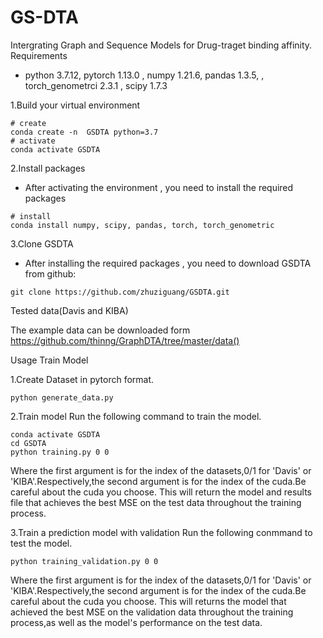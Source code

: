# GS-DTA
Intergrating Graph and Sequence Models for Drug-traget binding affinity.
Requirements

+ python 3.7.12, pytorch 1.13.0 , numpy 1.21.6, pandas 1.3.5,  , torch_genometrci 2.3.1 , scipy 1.7.3

1.Build your virtual environment
 ```
# create 
conda create -n  GSDTA python=3.7
# activate 
conda activate GSDTA
```
 2.Install packages
+ After activating the environment , you need to install the required packages
```
# install
conda install numpy, scipy, pandas, torch, torch_genometric
```
3.Clone GSDTA
+ After installing the required packages , you need to download GSDTA from github:
```
git clone https://github.com/zhuziguang/GSDTA.git
```
Tested data(Davis and KIBA)

The example data can be downloaded form   https://github.com/thinng/GraphDTA/tree/master/data()

Usage
Train Model

1.Create Dataset  in pytorch format.
```
python generate_data.py
```

2.Train model
Run the following command to train the model.
```
conda activate GSDTA
cd GSDTA
python training.py 0 0
```
Where the first argument is for the  index of the datasets,0/1 for 'Davis' or 'KIBA'.Respectively,the second argument is for the index of the cuda.Be careful about the cuda you choose.
This will return the model and results file that achieves the best MSE on the test data throughout the training process.

3.Train a prediction model with validation
Run the following conmmand to test the model.
```
python training_validation.py 0 0
```
Where the first argument is for the  index of the datasets,0/1 for 'Davis' or 'KIBA'.Respectively,the second argument is for the index of the cuda.Be careful about the cuda you choose.
This will returns the model that achieved the best MSE on the validation data throughout the training process,as well as the model's performance on the test data.




